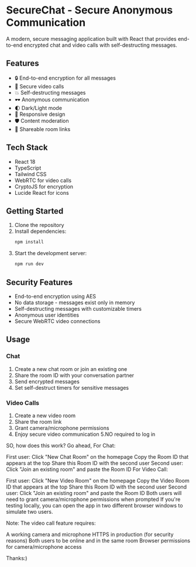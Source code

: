 # SecureChat - Secure Anonymous Communication

A modern, secure messaging application built with React that provides end-to-end encrypted chat and video calls with self-destructing messages.

## Features

- 🔒 End-to-end encryption for all messages
- 🎥 Secure video calls
- 💥 Self-destructing messages
- 🕶️ Anonymous communication
- 🌓 Dark/Light mode
- 📱 Responsive design
- 🛡️ Content moderation
- 🔗 Shareable room links

## Tech Stack

- React 18
- TypeScript
- Tailwind CSS
- WebRTC for video calls
- CryptoJS for encryption
- Lucide React for icons

## Getting Started

1. Clone the repository
2. Install dependencies:
   ```bash
   npm install
   ```
3. Start the development server:
   ```bash
   npm run dev
   ```

## Security Features

- End-to-end encryption using AES
- No data storage - messages exist only in memory
- Self-destructing messages with customizable timers
- Anonymous user identities
- Secure WebRTC video connections

## Usage

### Chat

1. Create a new chat room or join an existing one
2. Share the room ID with your conversation partner
3. Send encrypted messages
4. Set self-destruct timers for sensitive messages

### Video Calls

1. Create a new video room
2. Share the room link
3. Grant camera/microphone permissions
4. Enjoy secure video communication
5.NO required to log in

SO, how does this work? Go ahead,
For Chat:

First user: Click "New Chat Room" on the homepage
Copy the Room ID that appears at the top
Share this Room ID with the second user
Second user: Click "Join an existing room" and paste the Room ID
For Video Call:

First user: Click "New Video Room" on the homepage
Copy the Video Room ID that appears at the top
Share this Room ID with the second user
Second user: Click "Join an existing room" and paste the Room ID
Both users will need to grant camera/microphone permissions when prompted
If you're testing locally, you can open the app in two different browser windows to simulate two users.

Note: The video call feature requires:

A working camera and microphone
HTTPS in production (for security reasons)
Both users to be online and in the same room
Browser permissions for camera/microphone access

Thanks:)




